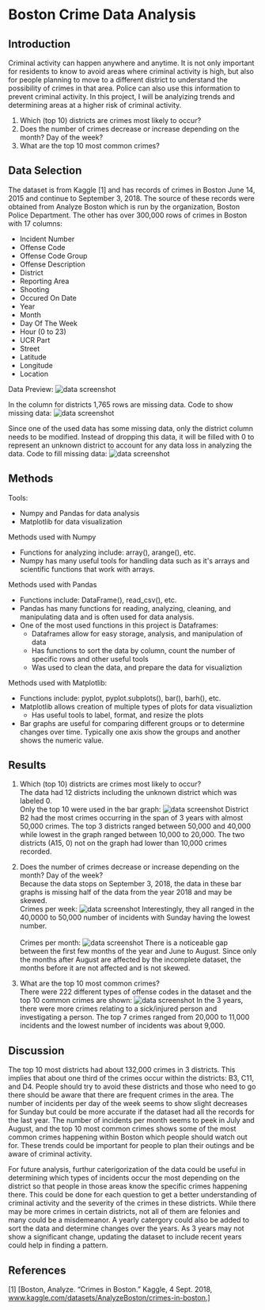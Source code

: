 # Boston Crime Data Analysis

## Introduction
Criminal activity can happen anywhere and anytime. It is not only important for residents to know to avoid areas where criminal activity is high, but also for people planning to move to a different district to understand the possibility of crimes in that area. Police can also use this information to prevent criminal activity. In this project, I will be analyizing trends and determining areas at a higher risk of criminal activity.
  1. Which (top 10) districts are crimes most likely to occur?
  2. Does the number of crimes decrease or increase depending on the month? Day of the week?
  3. What are the top 10 most common crimes?

## Data Selection
The dataset is from Kaggle [1] and has records of crimes in Boston June 14, 2015 and continue to September 3, 2018. The source of these records were obtained from Analyze Boston which is run by the organization, Boston Police Department.
The other has over 300,000 rows of crimes in Boston with 17 columns:
- Incident Number
- Offense Code
- Offense Code Group
- Offense Description
- District
- Reporting Area
- Shooting
- Occured On Date
- Year
- Month
- Day Of The Week
- Hour (0 to 23)
- UCR Part
- Street
- Latitude
- Longitude
- Location

Data Preview:
![data screenshot](graph/Sample_Data.PNG)

In the column for districts 1,765 rows are missing data.
Code to show missing data:
![data screenshot](graph/Check_Data.PNG)

Since one of the used data has some missing data, only the district column needs to be modified.
Instead of dropping this data, it will be filled with 0 to represent an unknown district to account for any data loss in analyzing the data.
Code to fill missing data:
![data screenshot](graph/Missing_data.PNG)

## Methods
Tools: 
- Numpy and Pandas for data analysis
- Matplotlib for data visualization

Methods used with Numpy
- Functions for analyzing include: array(), arange(), etc.
- Numpy has many useful tools for handling data such as it's arrays and scientific functions that work with arrays.  

Methods used with Pandas
- Functions include: DataFrame(), read_csv(), etc.
- Pandas has many functions for reading, analyzing, cleaning, and manipulating data and is often used for data analysis.
- One of the most used functions in this project is Dataframes:
  - Dataframes allow for easy storage, analysis, and manipulation of data
  - Has functions to sort the data by column, count the number of specific rows and other useful tools
  - Was used to clean the data, and prepare the data for visualiztion
 
Methods used with Matplotlib:
- Functions include: pyplot, pyplot.subplots(), bar(), barh(), etc.
- Matplotlib allows creation of multiple types of plots for data visualiztion
  - Has useful tools to label, format, and resize the plots
- Bar graphs are useful for comparing different groups or to determine changes over time. Typically one axis show the groups and another shows the numeric value.

## Results 
1. Which (top 10) districts are crimes most likely to occur? <br>
The data had 12 districts including the unknown district which was labeled 0. <br>
Only the top 10 were used in the bar graph:
![data screenshot](graph/Top_10_districts.png)
District B2 had the most crimes occurring in the span of 3 years with almost 50,000 crimes. The top 3 districts ranged between 50,000 and 40,000 while lowest in the graph ranged between 10,000 to 20,000. The two districts (A15, 0) not on the graph had lower than 10,000 crimes recorded.

2. Does the number of crimes decrease or increase depending on the month? Day of the week? <br>
Because the data stops on September 3, 2018, the data in these bar graphs is missing half of the data from the year 2018 and may be skewed. <br>
Crimes per week:
![data screenshot](graph/Crimes_per_Week.png)
Interestingly, they all ranged in the 40,0000 to 50,000 number of incidents with Sunday having the lowest number. <br><br>
Crimes per month:
![data screenshot](graph/Crimes_per_Month.png)
There is a noticeable gap between the first few months of the year and June to August. Since only the months after August are affected by the incomplete dataset, the months before it are not affected and is not skewed. 

3. What are the top 10 most common crimes? <br>
There were 222 different types of offense codes in the dataset and the top 10 common crimes are shown:
![data screenshot](graph/Top_10_Crimes.png)
In the 3 years, there were more crimes relating to a sick/injured person and investigating a person. The top 7 crimes ranged from 20,000 to 11,000 incidents and the lowest number of incidents was about 9,000. 

## Discussion
The top 10 most districts had about 132,000 crimes in 3 districts. This implies that about one third of the crimes occur within the districts: B3, C11, and D4. People should try to avoid these districts and those who need to go there should be aware that there are frequent crimes in the area. The number of incidents per day of the week seems to show slight decreases for Sunday but could be more accurate if the dataset had all the records for the last year. The number of incidents per month seems to peek in July and August, and the top 10 most common crimes shows some of the most common crimes happening within Boston which people should watch out for. These trends could be important for people to plan their outings and be aware of criminal activity. 

For future analysis, furthur caterigorization of the data could be useful in determining which types of incidents occur the most depending on the district so that people in those areas know the specific crimes happening there. This could be done for each question to get a better understanding of criminal activity and the severity of the crimes in these districts. While there may be more crimes in certain districts, not all of them are felonies and many could be a misdemeanor. A yearly catergory could also be added to sort the data and determine changes over the years. As 3 years may not show a significant change, updating the dataset to include recent years could help in finding a pattern.

## References
[1] [Boston, Analyze. “Crimes in Boston.” Kaggle, 4 Sept. 2018, www.kaggle.com/datasets/AnalyzeBoston/crimes-in-boston.] 
